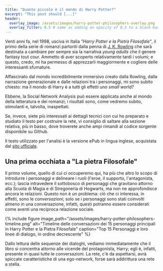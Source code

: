 ```yaml
---
title: "Quanto piccolo è il mondo di Harry Potter?"
excerpt: "This post should [...]"
header:
  overlay_image: /assets/images/harry-potter-philosophers-overlay.png
  overlay_filter: 0.5 # same as adding an opacity of 0.5 to a black background
---
```


Venti anni fa, nel 1998, usciva in Italia _"Harry Potter e la Pietra Filosofale"_, il primo della serie di romanzi partoriti dalla penna di [J. K. Rowling](https://www.jkrowling.com/) che sarà destinata a cambiare per sempre sia la narrativa _young adults_ che il genere fantasy tout cour. Ammetto di aver scoperto relativamente tardi i volumi; e questo, credo, mi ha permesso di apprezzarli maggiormente e cogliere delle interessanti sfumature.

Affascinato dal mondo incredibilmente immersivo creato dalla Rowling, dalla narrazione generazionale e dalle relazioni tra i personaggi, mi sono subito chiesto: ma il mondo di Harry è a tutti gli effetti uno _small world?_

Ebbene, la Social Network Analysis può essere applicata anche al mondo della letteratura e dei romanzi; i risultati sono, come vedremo subito, stimolanti e, talvolta, inaspettati.

Se, invece, siete più interessati ai dettagli tecnici con cui ho preparato e studiato il testo per costruire la rete, vi consiglio di saltare alla sezione relativa, più in basso, dove troverete anche ampi rimandi al codice sorgente disponibile su Github.

Il testo  utilizzato per l'analisi è la versione ePub in lingua inglese, acquistata dal [sito ufficiale](https://www.pottermore.com/).

## Una prima occhiata a "La pietra Filosofale"

Il primo volume, quello di cui ci occuperemo qui, ha più che altro lo scopo di introdurre i personaggi e delineare i ruoli (l'eroe, il supporto, l'antagonista, ecc.); lascia intravedere il sottobosco di personaggi che gravitano attorno alla Scuola di Magia e di Stregoneria di Hogwarts, ma non ne approfondisce ancora le relazioni. Questo non è un problema: ciò che ci interessa, in effetti, sono le _conversazioni_; solo se i personaggi sono stati coinvolti almeno in una conversazione, infatti, questi potranno essere considerati come aventi una reciproca relazione sociale.

{% include figure image_path="/assets/images/harry-potter-philosophers-timeline.png" alt="Timeline delle conversazioni dei 15 personaggi principali in Harry Potter e la Pietra Filosofale" caption="Top 15 Personaggi e loro linee di dialogo, in ordine decrescente" %}

Dallo lettura delle sequenze dei dialoghi, vediamo immediatamente che il libro si concentra attorno alle vicende del protagonista, Harry; egli è, infatti, presente in quasi tutte le conversazioni. La rete, c'è da aspettarsi, avrà spiccate caratteristiche di una ego-network, forse sarà addirittura una rete a stella.
